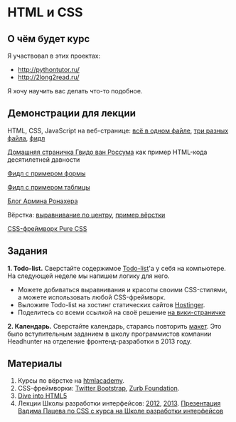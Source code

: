 HTML и CSS
========

О чём будет курс
----------------

Я участвовал в этих проектах:
- http://pythontutor.ru/
- http://2long2read.ru/

Я хочу научить вас делать что-то подобное.


Демонстрации для лекции
---

HTML, CSS, JavaScript на веб-странице: [всё в одном файле](http://vpavlenko.github.io/web-programming/01-html-css/three-boxes-single-file.html), 
[три разных файла](http://vpavlenko.github.io/web-programming/01-html-css/three-boxes/), 
[фидл](http://jsfiddle.net/LBxWP/2/)

[Домашняя страничка Гвидо ван Россума](http://www.python.org/~guido/) как пример HTML-кода десятилетней давности

[Фидл с примером формы](http://jsfiddle.net/ZJcX2/2/)

[Фидл с примером таблицы](http://jsfiddle.net/b6R9R/1/)

[Блог Армина Ронахера](http://lucumr.pocoo.org/)

Вёрстка: [выравнивание по центру](http://learnlayout.com/margin-auto.html), [пример вёрстки](http://learnlayout.com/position-example.html)

[CSS-фреймворк Pure CSS](http://purecss.io/)


Задания
-------

**1. Todo-list.** Сверстайте содержимое [Todo-list](http://ahamlett.com/Backbone.localStorage/examples/index.html)'а у себя на компьютере. На следующей неделе мы напишем логику для него.
- Можете добиваться выравнивания и красоты своими CSS-стилями, а можете использовать любой CSS-фреймворк.
- Выложите Todo-list на хостинг статических сайтов [Hostinger](http://www.hostinger.ru/).
- Поделитесь со всеми ссылкой на своё решение [на вики-страничке](https://github.com/vpavlenko/web-programming/wiki/%D0%A0%D0%B5%D1%88%D0%B5%D0%BD%D0%B8%D1%8F-%D0%B7%D0%B0%D0%B4%D0%B0%D0%BD%D0%B8%D0%B9-%D0%B7%D0%B0%D0%BD%D1%8F%D1%82%D0%B8%D1%8F-1)

**2. Календарь.** Сверстайте календарь, стараясь повторить [макет](https://github.com/glibin/hh-school-frontend). Это было вступительным заданием в школу программистов компании Headhunter на отделение фронтенд-разработки в 2013 году.


Материалы
--------

1. Курсы по вёрстке на [htmlacademy](http://htmlacademy.ru/).
4. CSS-фреймворки: [Twitter Bootstrap](http://getbootstrap.com/), [Zurb Foundation](http://foundation.zurb.com/).
1. [Dive into HTML5](http://diveintohtml5.info/)
2. Лекции Школы разработки интерфейсов: [2012](http://habrahabr.ru/company/yandex/blog/168259/), [2013](https://tech.yandex.ru/education/shri/msk-2013/). [Презентация Вадима Пацева по CSS с курса на Школе разработки интерфейсов](http://vpavlenko.github.io/YWDS-CSS/)
